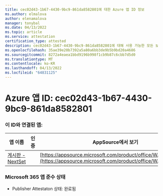 ```yaml
---
title: cec02d43-1b67-4430-9bc9-861da8582801에 대한 Azure 앱 ID 정보
ms.author: elmalova
author: elenamalova
manager: tonybal
ms.date: 04/13/2022
ms.topic: article
ms.service: attestation
certification_type: attested
description: cec02d43-1b67-4430-9bc9-861da8582801에 대해 사용 가능한 모든 보안 및 규정 준수 정보입니다.
ms.openlocfilehash: 35ae39e20b7392a5a80a6bb3de9b5b9bd20a4686
ms.sourcegitcommit: 8272a4eaea1bbd9196b998f1cb9b87c6cbb7d5d0
ms.translationtype: MT
ms.contentlocale: ko-KR
ms.lasthandoff: 04/13/2022
ms.locfileid: "64831125"
---
```

# <a name="azure-app-id-cec02d43-1b67-4430-9bc9-861da8582801"></a>Azure 앱 ID: cec02d43-1b67-4430-9bc9-861da8582801


### <a name="apps-associated-with-this-id"></a>이 ID와 연결된 앱:
| **앱 이름** | **인증** | **AppSource에서 보기** |
|--------------|---------------|-----------------------|
| [게시판 - NextSet](../forward/WA200002122.md) |  | [https://appsource.microsoft.com/product/office/WA200002122](https://appsource.microsoft.com/product/office/WA200002122) |

### <a name="microsoft-365-app-compliance-status"></a>Microsoft 365 앱 준수 상태
- Publisher Attestaton 상태: 완료됨
